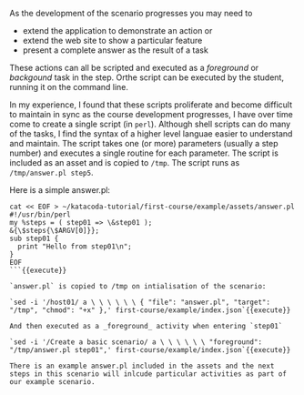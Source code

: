 As the development of the scenario progresses you may need to

* extend the application to demonstrate an action or
* extend the web site to show a particular feature
* present a complete answer as the result of a task

These actions can all be scripted and executed as a _foreground_ or _backgound_ task in the step. Orthe script can be executed by the student, running it on the command line.

In my experience, I found that these scripts proliferate and become difficult to maintain in sync as the course development progresses, I have over time come to create a single script (in `perl`). Although shell scripts can do many of the tasks, I find the syntax of a higher level languae easier to understand and maintain. The script takes one (or more) parameters (usually a step number) and executes a single routine for each parameter. The script is included as an asset and is copied to `/tmp`. The script runs as `/tmp/answer.pl step5`.

Here is a simple answer.pl:

```
cat << EOF > ~/katacoda-tutorial/first-course/example/assets/answer.pl
#!/usr/bin/perl
my %steps = ( step01 => \&step01 );
&{\$steps{\$ARGV[0]}};
sub step01 {
  print "Hello from step01\n";
}
EOF
```{{execute}}

`answer.pl` is copied to /tmp on intialisation of the scenario:

`sed -i '/host01/ a \ \ \ \ \ \ { "file": "answer.pl", "target": "/tmp", "chmod": "+x" },' first-course/example/index.json`{{execute}}

And then executed as a _foreground_ activity when entering `step01`

`sed -i '/Create a basic scenario/ a \ \ \ \ \ \ "foreground": "/tmp/answer.pl step01",' first-course/example/index.json`{{execute}}

There is an example answer.pl included in the assets and the next steps in this scenario will inlcude particular activities as part of our example scenario.


